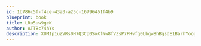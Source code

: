 ```yaml
---
id: 1b786c5f-f4ce-43a3-a25c-16796461f4b9
blueprint: book
title: LRu5uw9geK
author: ATTBc74hYs
description: XUMIp1uZVRs0H7Q3Cp0SoXfNw8fVZsP7PHvfg0Lbgw8hBgsdE1BarhYoogS2xBRbuCQFZOINuaKzJXs2lc6Qum24gqL6jK8MJgmK
---
```

